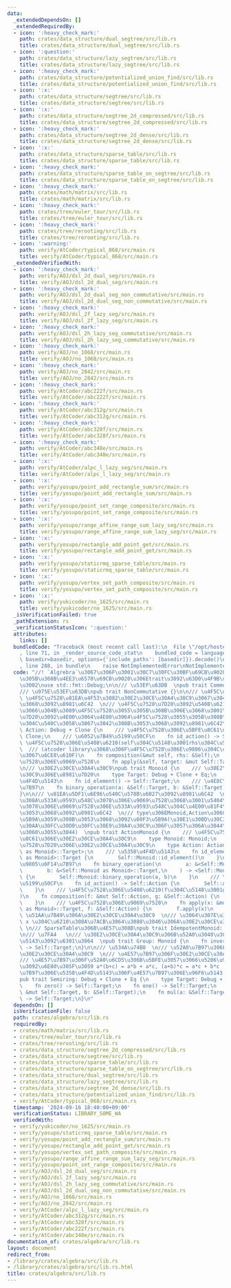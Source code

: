 ```yaml
---
data:
  _extendedDependsOn: []
  _extendedRequiredBy:
  - icon: ':heavy_check_mark:'
    path: crates/data_structure/dual_segtree/src/lib.rs
    title: crates/data_structure/dual_segtree/src/lib.rs
  - icon: ':question:'
    path: crates/data_structure/lazy_segtree/src/lib.rs
    title: crates/data_structure/lazy_segtree/src/lib.rs
  - icon: ':heavy_check_mark:'
    path: crates/data_structure/potentialized_union_find/src/lib.rs
    title: crates/data_structure/potentialized_union_find/src/lib.rs
  - icon: ':x:'
    path: crates/data_structure/segtree/src/lib.rs
    title: crates/data_structure/segtree/src/lib.rs
  - icon: ':x:'
    path: crates/data_structure/segtree_2d_compressed/src/lib.rs
    title: crates/data_structure/segtree_2d_compressed/src/lib.rs
  - icon: ':heavy_check_mark:'
    path: crates/data_structure/segtree_2d_dense/src/lib.rs
    title: crates/data_structure/segtree_2d_dense/src/lib.rs
  - icon: ':x:'
    path: crates/data_structure/sparse_table/src/lib.rs
    title: crates/data_structure/sparse_table/src/lib.rs
  - icon: ':heavy_check_mark:'
    path: crates/data_structure/sparse_table_on_segtree/src/lib.rs
    title: crates/data_structure/sparse_table_on_segtree/src/lib.rs
  - icon: ':heavy_check_mark:'
    path: crates/math/matrix/src/lib.rs
    title: crates/math/matrix/src/lib.rs
  - icon: ':heavy_check_mark:'
    path: crates/tree/euler_tour/src/lib.rs
    title: crates/tree/euler_tour/src/lib.rs
  - icon: ':heavy_check_mark:'
    path: crates/tree/rerooting/src/lib.rs
    title: crates/tree/rerooting/src/lib.rs
  - icon: ':warning:'
    path: verify/AtCoder/typical_068/src/main.rs
    title: verify/AtCoder/typical_068/src/main.rs
  _extendedVerifiedWith:
  - icon: ':heavy_check_mark:'
    path: verify/AOJ/dsl_2d_dual_seg/src/main.rs
    title: verify/AOJ/dsl_2d_dual_seg/src/main.rs
  - icon: ':heavy_check_mark:'
    path: verify/AOJ/dsl_2d_dual_seg_non_commutative/src/main.rs
    title: verify/AOJ/dsl_2d_dual_seg_non_commutative/src/main.rs
  - icon: ':heavy_check_mark:'
    path: verify/AOJ/dsl_2f_lazy_seg/src/main.rs
    title: verify/AOJ/dsl_2f_lazy_seg/src/main.rs
  - icon: ':heavy_check_mark:'
    path: verify/AOJ/dsl_2h_lazy_seg_commutative/src/main.rs
    title: verify/AOJ/dsl_2h_lazy_seg_commutative/src/main.rs
  - icon: ':heavy_check_mark:'
    path: verify/AOJ/no_1068/src/main.rs
    title: verify/AOJ/no_1068/src/main.rs
  - icon: ':heavy_check_mark:'
    path: verify/AOJ/no_2842/src/main.rs
    title: verify/AOJ/no_2842/src/main.rs
  - icon: ':heavy_check_mark:'
    path: verify/AtCoder/abc222f/src/main.rs
    title: verify/AtCoder/abc222f/src/main.rs
  - icon: ':heavy_check_mark:'
    path: verify/AtCoder/abc312g/src/main.rs
    title: verify/AtCoder/abc312g/src/main.rs
  - icon: ':heavy_check_mark:'
    path: verify/AtCoder/abc328f/src/main.rs
    title: verify/AtCoder/abc328f/src/main.rs
  - icon: ':heavy_check_mark:'
    path: verify/AtCoder/abc348e/src/main.rs
    title: verify/AtCoder/abc348e/src/main.rs
  - icon: ':x:'
    path: verify/AtCoder/alpc_l_lazy_seg/src/main.rs
    title: verify/AtCoder/alpc_l_lazy_seg/src/main.rs
  - icon: ':x:'
    path: verify/yosupo/point_add_rectangle_sum/src/main.rs
    title: verify/yosupo/point_add_rectangle_sum/src/main.rs
  - icon: ':x:'
    path: verify/yosupo/point_set_range_composite/src/main.rs
    title: verify/yosupo/point_set_range_composite/src/main.rs
  - icon: ':x:'
    path: verify/yosupo/range_affine_range_sum_lazy_seg/src/main.rs
    title: verify/yosupo/range_affine_range_sum_lazy_seg/src/main.rs
  - icon: ':x:'
    path: verify/yosupo/rectangle_add_point_get/src/main.rs
    title: verify/yosupo/rectangle_add_point_get/src/main.rs
  - icon: ':x:'
    path: verify/yosupo/staticrmq_sparse_table/src/main.rs
    title: verify/yosupo/staticrmq_sparse_table/src/main.rs
  - icon: ':x:'
    path: verify/yosupo/vertex_set_path_composite/src/main.rs
    title: verify/yosupo/vertex_set_path_composite/src/main.rs
  - icon: ':x:'
    path: verify/yukicoder/no_1625/src/main.rs
    title: verify/yukicoder/no_1625/src/main.rs
  _isVerificationFailed: true
  _pathExtension: rs
  _verificationStatusIcon: ':question:'
  attributes:
    links: []
  bundledCode: "Traceback (most recent call last):\n  File \"/opt/hostedtoolcache/Python/3.10.14/x64/lib/python3.10/site-packages/onlinejudge_verify/documentation/build.py\"\
    , line 71, in _render_source_code_stat\n    bundled_code = language.bundle(stat.path,\
    \ basedir=basedir, options={'include_paths': [basedir]}).decode()\n  File \"/opt/hostedtoolcache/Python/3.10.14/x64/lib/python3.10/site-packages/onlinejudge_verify/languages/rust.py\"\
    , line 288, in bundle\n    raise NotImplementedError\nNotImplementedError\n"
  code: "//! `Algrebra`\u3067\u306F\u3001\u30C7\u30FC\u30BF\u69CB\u9020\u306B\u4E57\
    \u305B\u308B\u4EE3\u6570\u69CB\u9020\u306Etrait\u3092\u63D0\u4F9B\u3057\u307E\u3059\
    \u3002\nuse std::fmt::Debug;\n\n/// \u53EF\u63DB  \npub trait Commutative {}\n\
    /// \u975E\u53EF\u63DB\npub trait NonCommutative {}\n\n/// \u4F5C\u7528  \n///\
    \ \u4F5C\u7528\u81EA\u4F53\u3082\u30E2\u30CE\u30A4\u30C9\u3067\u3042\u308B\u3053\
    \u3068\u3092\u8981\u6C42  \n/// \u4F5C\u7528\u7D20\u3092\u5408\u6210\u3055\u305B\
    \u3066\u304B\u3089\u4F5C\u7528\u3055\u305B\u308B\u306E\u3068\u3001\u4F5C\u7528\
    \u7D20\u3092\u4E00\u3064\u4E00\u3064\u4F5C\u7528\u3055\u305B\u308B\u7D50\u679C\
    \u304C\u540C\u3058\u3067\u3042\u308B\u3053\u3068\u3092\u8981\u6C42\npub trait\
    \ Action: Debug + Clone {\n    /// \u4F5C\u7528\u306E\u5BFE\u8C61\n    type Target:\
    \ Clone;\n    /// \u6052\u7B49\u5199\u50CF\n    fn id_action() -> Self;\n    ///\
    \ \u4F5C\u7528\u306E\u5408\u6210(self\u304C\u5148\u3001rhs\u304C\u5F8C)  \n  \
    \  /// (atcoder library\u3068\u306F\u4F5C\u7528\u306E\u9806\u304C\u9006\u306A\u306E\
    \u3067\u6CE8\u610F)\n    fn composition(&mut self, rhs: &Self);\n    /// \u4F5C\
    \u7528\u306E\u9069\u7528\n    fn apply(&self, target: &mut Self::Target);\n}\n\
    \n/// \u30E2\u30CE\u30A4\u30C9\npub trait Monoid {\n    /// \u30E2\u30CE\u30A4\
    \u30C9\u306E\u8981\u7D20\n    type Target: Debug + Clone + Eq;\n    /// \u5358\
    \u4F4D\u5143\n    fn id_element() -> Self::Target;\n    /// \u4E8C\u9805\u6F14\
    \u7B97\n    fn binary_operation(a: &Self::Target, b: &Self::Target) -> Self::Target;\n\
    }\n\n/// \u81EA\u5DF1\u6E96\u540C\u578B\u6027\u3092\u8981\u6C42  \n/// \u3064\u307E\
    \u308A\u533A\u9593\u548C\u3078\u306E\u9069\u7528\u3068\u3001\u5404\u8981\u7D20\
    \u3078\u306E\u9069\u7528\u306E\u533A\u9593\u548C\u304C\u4E00\u81F4\u3059\u308B\
    \u3053\u3068\u3092\u8981\u6C42  \n/// type\u306EMonoid,Action\u3060\u3051\u6307\
    \u5B9A\u3059\u308B\u3053\u3068\u3092\u60F3\u5B9A(\u30E1\u30BD\u30C3\u30C9\u306E\
    \u30AA\u30FC\u30D0\u30FC\u30E9\u30A4\u30C9\u306F\u3057\u306A\u3044\u3067\u304F\
    \u3060\u3055\u3044)  \npub trait ActionMonoid {\n    /// \u4F5C\u7528\u306E\u5BFE\
    \u8C61\u306E\u30E2\u30CE\u30A4\u30C9\n    type Monoid: Monoid;\n    /// \u4F5C\
    \u7528\u7D20\u306E\u30E2\u30CE\u30A4\u30C9\n    type Action: Action<Target = <Self::Monoid\
    \ as Monoid>::Target>;\n    /// \u5358\u4F4D\u5143\n    fn id_element() -> <Self::Monoid\
    \ as Monoid>::Target {\n        Self::Monoid::id_element()\n    }\n    /// \u4E8C\
    \u9805\u6F14\u7B97\n    fn binary_operation(\n        a: &<Self::Monoid as Monoid>::Target,\n\
    \        b: &<Self::Monoid as Monoid>::Target,\n    ) -> <Self::Monoid as Monoid>::Target\
    \ {\n        Self::Monoid::binary_operation(a, b)\n    }\n    /// \u6052\u7B49\
    \u5199\u50CF\n    fn id_action() -> Self::Action {\n        Self::Action::id_action()\n\
    \    }\n    /// \u4F5C\u7528\u306E\u5408\u6210(f\u304C\u5148\u3001g\u304C\u5F8C\
    )\n    fn composition(f: &mut Self::Action, g: &Self::Action) {\n        f.composition(g)\n\
    \    }\n    /// \u4F5C\u7528\u306E\u9069\u7528\n    fn apply(x: &mut <Self::Monoid\
    \ as Monoid>::Target, f: &Self::Action) {\n        f.apply(x)\n    }\n}\n\n///\
    \ \u51AA\u7B49\u306A\u30E2\u30CE\u30A4\u30C9  \n/// \u3064\u307E\u308A x = x op\
    \ x \u304C\u6210\u308A\u7ACB\u3064\u3088\u3046\u306A\u30E2\u30CE\u30A4\u30C9 \
    \ \n/// SparseTable\u306B\u4E57\u308B\npub trait IdempotentMonoid: Monoid {}\n\
    \n/// \u7FA4   \n/// \u30E2\u30CE\u30A4\u30C9\u306B\u52A0\u3048\u3066\u3001\u9006\
    \u5143\u3092\u6301\u3064  \npub trait Group: Monoid {\n    fn inverse(a: &Self::Target)\
    \ -> Self::Target;\n}\n\n/// \u534A\u74B0  \n/// \u52A0\u7B97\u306F\u53EF\u63DB\
    \u30E2\u30CE\u30A4\u30C9  \n/// \u4E57\u7B97\u306F\u30E2\u30CE\u30A4\u30C9  \n\
    /// \u4E57\u7B97\u306F\u52A0\u6CD5\u306B\u5BFE\u3057\u3066\u5206\u914D\u6CD5\u5247\
    \u3092\u6E80\u305F\u3059 a*(b+c) = a*b + a*c, (a+b)*c = a*c + b*c  \n/// \u52A0\
    \u7B97\u306E\u5358\u4F4D\u5143\u306F\u4E57\u7B97\u306E\u96F6\u5143 0*a=a*0=0\n\
    pub trait Semiring: Debug + Clone + Eq {\n    type Target: Debug + Clone + Eq;\n\
    \    fn zero() -> Self::Target;\n    fn one() -> Self::Target;\n    fn add_assign(a:\
    \ &mut Self::Target, b: &Self::Target);\n    fn mul(a: &Self::Target, b: &Self::Target)\
    \ -> Self::Target;\n}\n"
  dependsOn: []
  isVerificationFile: false
  path: crates/algebra/src/lib.rs
  requiredBy:
  - crates/math/matrix/src/lib.rs
  - crates/tree/euler_tour/src/lib.rs
  - crates/tree/rerooting/src/lib.rs
  - crates/data_structure/segtree_2d_compressed/src/lib.rs
  - crates/data_structure/segtree/src/lib.rs
  - crates/data_structure/sparse_table/src/lib.rs
  - crates/data_structure/sparse_table_on_segtree/src/lib.rs
  - crates/data_structure/dual_segtree/src/lib.rs
  - crates/data_structure/lazy_segtree/src/lib.rs
  - crates/data_structure/segtree_2d_dense/src/lib.rs
  - crates/data_structure/potentialized_union_find/src/lib.rs
  - verify/AtCoder/typical_068/src/main.rs
  timestamp: '2024-09-16 18:40:00+09:00'
  verificationStatus: LIBRARY_SOME_WA
  verifiedWith:
  - verify/yukicoder/no_1625/src/main.rs
  - verify/yosupo/staticrmq_sparse_table/src/main.rs
  - verify/yosupo/point_add_rectangle_sum/src/main.rs
  - verify/yosupo/rectangle_add_point_get/src/main.rs
  - verify/yosupo/vertex_set_path_composite/src/main.rs
  - verify/yosupo/range_affine_range_sum_lazy_seg/src/main.rs
  - verify/yosupo/point_set_range_composite/src/main.rs
  - verify/AOJ/dsl_2d_dual_seg/src/main.rs
  - verify/AOJ/dsl_2f_lazy_seg/src/main.rs
  - verify/AOJ/dsl_2h_lazy_seg_commutative/src/main.rs
  - verify/AOJ/dsl_2d_dual_seg_non_commutative/src/main.rs
  - verify/AOJ/no_1068/src/main.rs
  - verify/AOJ/no_2842/src/main.rs
  - verify/AtCoder/alpc_l_lazy_seg/src/main.rs
  - verify/AtCoder/abc312g/src/main.rs
  - verify/AtCoder/abc328f/src/main.rs
  - verify/AtCoder/abc222f/src/main.rs
  - verify/AtCoder/abc348e/src/main.rs
documentation_of: crates/algebra/src/lib.rs
layout: document
redirect_from:
- /library/crates/algebra/src/lib.rs
- /library/crates/algebra/src/lib.rs.html
title: crates/algebra/src/lib.rs
---
```

